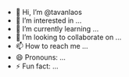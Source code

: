 - 👋 Hi, I’m @tavanlaos
- 👀 I’m interested in ...
- 🌱 I’m currently learning ...
- 💞️ I’m looking to collaborate on ...
- 📫 How to reach me ...
- 😄 Pronouns: ...
- ⚡ Fun fact: ...

<!---
tavanlaos/tavanlaos is a ✨ special ✨ repository because its `README.md` (this file) appears on your GitHub profile.
You can click the Preview link to take a look at your changes.
--->
